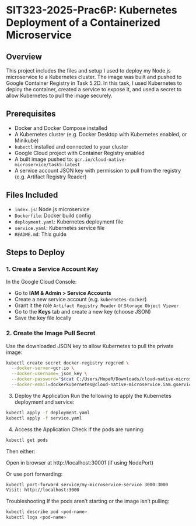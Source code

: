 # SIT323-2025-Prac6P: Kubernetes Deployment of a Containerized Microservice

## Overview

This project includes the files and setup I used to deploy my Node.js microservice to a Kubernetes cluster. The image was built and pushed to Google Container Registry in Task 5.2D. In this task, I used Kubernetes to deploy the container, created a service to expose it, and used a secret to allow Kubernetes to pull the image securely.

## Prerequisites

- Docker and Docker Compose installed
- A Kubernetes cluster (e.g. Docker Desktop with Kubernetes enabled, or Minikube)
- `kubectl` installed and connected to your cluster
- Google Cloud project with Container Registry enabled
- A built image pushed to: `gcr.io/cloud-native-microservice/task5:latest`
- A service account JSON key with permission to pull from the registry (e.g. Artifact Registry Reader)

## Files Included

- `index.js`: Node.js microservice
- `Dockerfile`: Docker build config
- `deployment.yaml`: Kubernetes deployment file
- `service.yaml`: Kubernetes service file
- `README.md`: This guide

## Steps to Deploy

### 1. Create a Service Account Key

In the Google Cloud Console:

- Go to **IAM & Admin > Service Accounts**
- Create a new service account (e.g. `kubernetes-docker`)
- Grant it the role `Artifact Registry Reader` or `Storage Object Viewer`
- Go to the **Keys** tab and create a new key (choose JSON)
- Save the key file locally

### 2. Create the Image Pull Secret

Use the downloaded JSON key to allow Kubernetes to pull the private image:

```bash
kubectl create secret docker-registry regcred \
  --docker-server=gcr.io \
  --docker-username=_json_key \
  --docker-password="$(cat C:/Users/HopeR/Downloads/cloud-native-microservice-e51e3465c16d.json)" \
  --docker-email=dockerkubernetes@cloud-native-microservice.iam.gserviceaccount.co
```

3. Deploy the Application
   Run the following to apply the Kubernetes deployment and service:

```bash
kubectl apply -f deployment.yaml
kubectl apply -f service.yaml
```

4. Access the Application
   Check if the pods are running:

```bash
kubectl get pods
```

Then either:

Open in browser at http://localhost:30001 (if using NodePort)

Or use port forwarding:

```bash
kubectl port-forward service/my-microservice-service 3000:3000
Visit: http://localhost:3000
```

Troubleshooting
If the pods aren’t starting or the image isn’t pulling:

```bash
kubectl describe pod <pod-name>
kubectl logs <pod-name>
```
